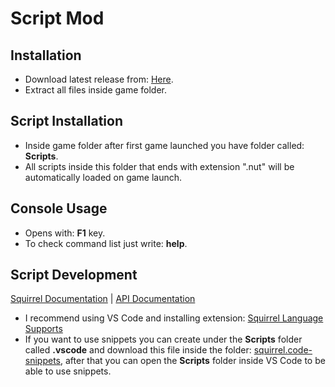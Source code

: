 # Script Mod

## Installation
- Download latest release from: [Here](https://github.com/SDmodding/Script-Mod/releases).
- Extract all files inside game folder.

## Script Installation
- Inside game folder after first game launched you have folder called: __Scripts__.
- All scripts inside this folder that ends with extension ".nut" will be automatically loaded on game launch.

## Console Usage
- Opens with: __F1__ key.
- To check command list just write: __help__.

## Script Development
[Squirrel Documentation](http://www.squirrel-lang.org/squirreldoc/reference/index.html) | [API Documentation](https://sneakyevil.gitbook.io/sleeping-dogs-de-script-api/)
- I recommend using VS Code and installing extension: [Squirrel Language Supports](https://marketplace.visualstudio.com/items?itemName=marcinbar.vscode-squirrel)
- If you want to use snippets you can create under the __Scripts__ folder called __.vscode__ and download this file inside the folder: [squirrel.code-snippets](squirrel.code-snippets), after that you can open the __Scripts__ folder inside VS Code to be able to use snippets.
